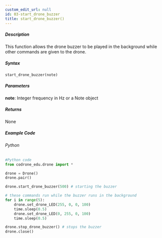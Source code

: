```yaml
---
custom_edit_url: null
id: 03-start_drone_buzzer
title: start_drone_buzzer()
---
```


##### Description

This function allows the drone buzzer to be played in the background while other commands are given to the drone.

##### Syntax
```start_drone_buzzer(note)```

##### Parameters

**note**: Integer frequency in Hz or a Note object <br /> 


##### Returns

None

##### Example Code
###### Python
```python
#Python code
from codrone_edu.drone import *

drone = Drone()
drone.pair()

drone.start_drone_buzzer(500) # starting the buzzer

# these commands run while the buzzer runs in the background
for i in range(5):
    drone.set_drone_LED(255, 0, 0, 100)
    time.sleep(0.5)
    drone.set_drone_LED(0, 255, 0, 100)
    time.sleep(0.5)

drone.stop_drone_buzzer() # stops the buzzer
drone.close()
```